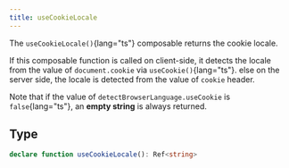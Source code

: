 ```yaml
---
title: useCookieLocale
---
```


The `useCookieLocale()`{lang="ts"} composable returns the cookie locale.

<!-- ## Usage -->

If this composable function is called on client-side, it detects the locale from the value of `document.cookie` via `useCookie()`{lang="ts"}. else on the server side, the locale is detected from the value of `cookie` header.

Note that if the value of `detectBrowserLanguage.useCookie` is `false`{lang="ts"}, an **empty string** is always returned.

## Type

```ts
declare function useCookieLocale(): Ref<string>
```